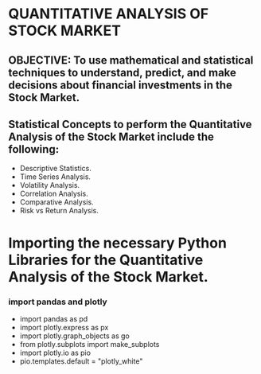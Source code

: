 # QUANTITATIVE ANALYSIS OF STOCK MARKET
## OBJECTIVE: To use mathematical and statistical techniques to understand, predict, and make decisions about financial investments in the Stock Market.
## Statistical Concepts to perform the Quantitative Analysis of the Stock Market include the following:
- Descriptive Statistics.
- Time Series Analysis.
- Volatility Analysis.
- Correlation Analysis.
- Comparative Analysis.
- Risk vs Return Analysis.

# Importing the necessary Python Libraries for the Quantitative Analysis of the Stock Market.
### import pandas and plotly
- import pandas as pd
- import plotly.express as px
- import plotly.graph_objects as go
- from plotly.subplots import make_subplots
- import plotly.io as pio
- pio.templates.default = "plotly_white"

